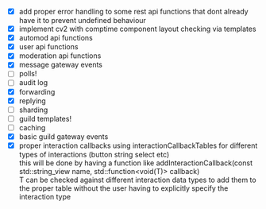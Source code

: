 - [x] add proper error handling to some rest api functions that dont already have it to prevent undefined behaviour
- [x] implement cv2 with comptime component layout checking via templates
- [x] automod api functions
- [x] user api functions
- [x] moderation api functions
- [x] message gateway events
- [ ] polls!
- [ ] audit log
- [x] forwarding
- [x] replying
- [ ] sharding
- [ ] guild templates!
- [ ] caching
- [x] basic guild gateway events
- [x] proper interaction callbacks using interactionCallbackTables for different types of interactions (button string select etc)<br>
this will be done by having a function like addInteractionCallback(const std::string_view name, std::function<void(T)> callback)<br>
T can be checked against different interaction data types to add them to the proper table without the user having to explicitly specify the interaction type
